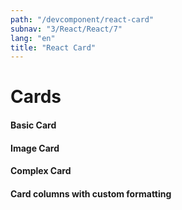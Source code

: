 ```yaml
---
path: "/devcomponent/react-card"
subnav: "3/React/React/7"
lang: "en"
title: "React Card"
---
```


# Cards

#### Basic Card
<reactcard1></reactcard1>

#### Image Card
<reactcard2></reactcard2>

#### Complex Card
<reactcard3></reactcard3>

#### Card columns with custom formatting
<reactcard4></reactcard4>